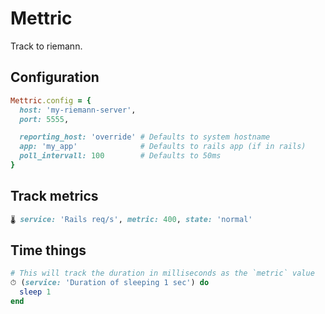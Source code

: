# Mettric

Track to riemann.

## Configuration

```ruby
Mettric.config = {
  host: 'my-riemann-server',
  port: 5555,

  reporting_host: 'override' # Defaults to system hostname
  app: 'my_app'              # Defaults to rails app (if in rails)
  poll_intervall: 100        # Defaults to 50ms
}
```

## Track metrics

```ruby
🌡 service: 'Rails req/s', metric: 400, state: 'normal'
```

## Time things

```ruby
# This will track the duration in milliseconds as the `metric` value
⏱ (service: 'Duration of sleeping 1 sec') do
  sleep 1
end
```
